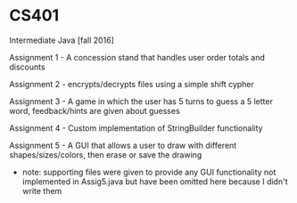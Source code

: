 # CS401
Intermediate Java [fall 2016]

Assignment 1 - A concession stand that handles user order totals and discounts

Assignment 2 - encrypts/decrypts files using a simple shift cypher

Assignment 3 - A game in which the user has 5 turns to guess a 5 letter word, feedback/hints are given about guesses

Assignment 4 - Custom implementation of StringBuilder functionality

Assignment 5 - A GUI that allows a user to draw with different shapes/sizes/colors, then erase or save the drawing

- note: supporting files were given to provide any GUI functionality not implemented in Assig5.java but have been omitted here because I didn't write them
